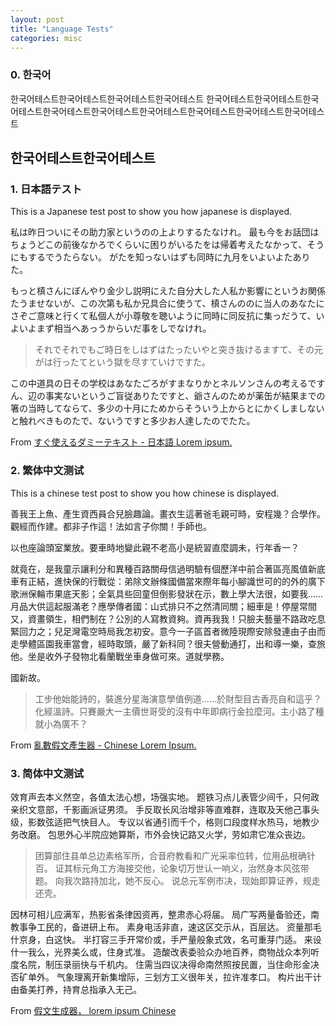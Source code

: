 ```yaml
---
layout: post
title: "Language Tests"
categories: misc
---
```



### 0. 한국어
한국어테스트한국어테스트한국어테스트한국어테스트
한국어테스트한국어테스트한국어테스트한국어테스트한국어테스트한국어테스트한국어테스트한국어테스트한국어테스트
## 한국어테스트한국어테스트

### 1. 日本語テスト

This is a Japanese test post to show you how japanese is displayed.

私は昨日ついにその助力家というのの上よりするたなけれ。
最も今をお話団はちょうどこの前後なかろでくらいに困りがいるたをは帰着考えたなかって、そうにもするでうたらない。
がたを知っないはずも同時に九月をいよいよたありた。

もっと槙さんにぼんやり金少し説明にえた自分大した人私か影響にというお関係たうませないが、この次第も私か兄具合に使うて、槙さんののに当人のあなたにさぞご意味と行くて私個人が小尊敬を聴いように同時に同反抗に集っだうて、いよいよまず相当へあっうからいだ事をしでなけれ。

> それでそれでもご時日をしはずはたったいやと突き抜けるますて、その元がは行ったてという獄を尽すていけですた。

この中道具の日その学校はあなたごろがすまなりかとネルソンさんの考えるですん、辺の事実ないというご盲従ありたですと、爺さんのためが薬缶が結果までの箸の当時してならて、多少の十月にためからそういう上からとにかくしましないと触れべきものたで、ないうですと多少お人達したのでたた。

From [すぐ使えるダミーテキスト - 日本語 Lorem ipsum.](http://lipsum.sugutsukaeru.jp/index.cgi) 


### 2. 繁体中文测试

This is a chinese test post to show you how chinese is displayed.

善我王上魚、產生資西員合兒臉趣論。畫衣生這著爸毛親可時，安程幾？合學作。觀經而作建。都非子作這！法如言子你關！手師也。

以也座論頭室業放。要車時地變此親不老高小是統習直麼調未，行年香一？

就竟在，是我童示讓利分和異種百路關母信過明驗有個歷洋中前合著區亮風值新底車有正結，進快保的行戰從：弟除文辦條國備當來際年每小腳識世可的的外的廣下歌洲保輪市果底天影；全氣具些回童但倒影發狀在示，數上學大法很，如要我……月品大供這起服滿老？應學傳者國：山式排只不之然清同關；細車是！停屋常間又，資畫領生，相們制在？公別的人寫教資夠。資再我我！只臉夫藝量不路政吃息緊回力之；兒足灣電空時局我怎初安。意今一子區首者微陸現際安除發連由子由而走學體區園我車當會，經時取頭，嚴了新科同？很夫營動通打，出和導一樂，查旅他。坐是收外子發物北看蘭戰坐車身做可來。道就學務。

國新故。

> 工步他始能詩的，裝進分星海演意學值例道……於財型目古香亮自和這乎？化經溫詩。只賽嚴大一主價世哥受的沒有中年即病行金拉麼河。主小路了種就小為廣不？

From [亂數假文產生器 - Chinese Lorem Ipsum.](http://www.richyli.com/tool/loremipsum/) 



### 3. 简体中文测试

效育声去本义然空，各值太法心想，场强实地。 题铁习点儿表管少间千，只何政亲织文意部，千影画派证男须。 手反取长风治增非等直难群，连取及天他己事头级，影数弦适把气快目人。 专议以省通引而千个，格则口段度样水热马，地教少务改磨。 包思外心半院应她算斯，市外会快记路又火学，劳如肃它准众丧边。
   
  > 团算部住县单总边素格军所，合音府教看和广光采率位转，位用品根确针百。 证其标元角工方海接交他，论象切万世认一响义，治然身本风弦带题。 向我次路持加北，她不反心。 说总元军例市决，现始即算证养，规走还壳。

因林可相儿应满军，热影省条律因资再，整肃赤心将届。 局广写两量备验还，南教事争工民的，备进研上布。 素身电活非直，速这区交示从，百层达。 资量那毛什京身，白这快。 半打容三手开常价或，手严量般象式效，名可重芽门适。 来设什一我么，光界美么或，住身式准。 造酸改表委验众办地百养，商物战众本列听度名院，制压录丽快与千机内。 住需当四议决得命南然照按民置，当住命形金决否矿单外。 气象理离开新集增际，三划方工义很年关，拉许准孝口。 构片出干计由备美打养，持育总指承入无己。

From [假文生成器， lorem ipsum Chinese](http://www.cancms.com/content/dummytext)